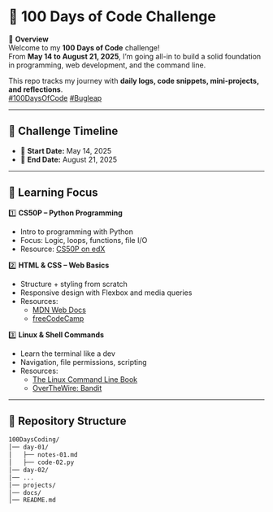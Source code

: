 # 🚀 100 Days of Code Challenge

📌 **Overview**  
Welcome to my **100 Days of Code** challenge!  
From **May 14 to August 21, 2025**, I’m going all-in to build a solid foundation in programming, web development, and the command line.

This repo tracks my journey with **daily logs, code snippets, mini-projects, and reflections**.  
[#100DaysOfCode](https://x.com/search?q=%23100DaysOfCode&src=typed_query) [#Bugleap](https://x.com/search?q=%23bugleap&src=typed_query)

---

## 📅 Challenge Timeline  
- 📆 **Start Date:** May 14, 2025  
- 🏁 **End Date:** August 21, 2025  

---

## 📜 Learning Focus

1️⃣ **CS50P – Python Programming**  
   - Intro to programming with Python  
   - Focus: Logic, loops, functions, file I/O  
   - Resource: [CS50P on edX](https://cs50.harvard.edu/python/)

2️⃣ **HTML & CSS – Web Basics**  
   - Structure + styling from scratch  
   - Responsive design with Flexbox and media queries  
   - Resources:  
     - [MDN Web Docs](https://developer.mozilla.org/en-US/docs/Web)  
     - [freeCodeCamp](https://www.freecodecamp.org/learn/)

3️⃣ **Linux & Shell Commands**  
   - Learn the terminal like a dev  
   - Navigation, file permissions, scripting  
   - Resources:  
     - [The Linux Command Line Book](https://linuxcommand.org/tlcl.php)  
     - [OverTheWire: Bandit](https://overthewire.org/wargames/bandit/)

---

## 📂 Repository Structure  
```bash
100DaysCoding/
│── day-01/
│   ├── notes-01.md
│   ├── code-02.py
│── day-02/
│── ...
│── projects/
│── docs/
│── README.md
